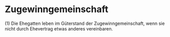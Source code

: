 # Zugewinngemeinschaft

(1) Die Ehegatten leben im Güterstand der Zugewinngemeinschaft, wenn sie nicht durch Ehevertrag etwas anderes vereinbaren.